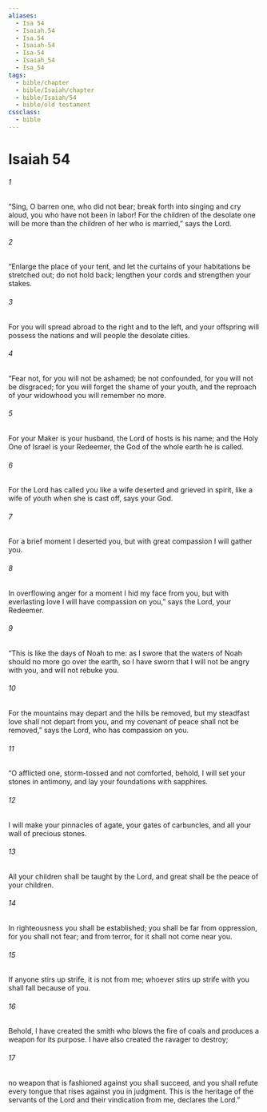 ```yaml
---
aliases:
  - Isa 54
  - Isaiah.54
  - Isa.54
  - Isaiah-54
  - Isa-54
  - Isaiah_54
  - Isa_54
tags:
  - bible/chapter
  - bible/Isaiah/chapter
  - bible/Isaiah/54
  - bible/old testament
cssclass:
  - bible
---
```


# Isaiah 54

###### 1
“Sing, O barren one, who did not bear; break forth into singing and cry aloud, you who have not been in labor! For the children of the desolate one will be more than the children of her who is married,” says the Lord.
###### 2
“Enlarge the place of your tent, and let the curtains of your habitations be stretched out; do not hold back; lengthen your cords and strengthen your stakes.
###### 3
For you will spread abroad to the right and to the left, and your offspring will possess the nations and will people the desolate cities.
###### 4
“Fear not, for you will not be ashamed; be not confounded, for you will not be disgraced; for you will forget the shame of your youth, and the reproach of your widowhood you will remember no more.
###### 5
For your Maker is your husband, the Lord of hosts is his name;   and the Holy One of Israel is your Redeemer,   the God of the whole earth he is called.
###### 6
For the Lord has called you like a wife deserted and grieved in spirit, like a wife of youth when she is cast off, says your God.
###### 7
For a brief moment I deserted you, but with great compassion I will gather you.
###### 8
In overflowing anger for a moment I hid my face from you,   but with everlasting love I will have compassion on you,” says the Lord, your Redeemer.
###### 9
“This is like the days of Noah to me: as I swore that the waters of Noah should no more go over the earth, so I have sworn that I will not be angry with you, and will not rebuke you.
###### 10
For the mountains may depart and the hills be removed, but my steadfast love shall not depart from you, and my covenant of peace shall not be removed,” says the Lord, who has compassion on you.
###### 11
“O afflicted one, storm-tossed and not comforted, behold, I will set your stones in antimony,   and lay your foundations with sapphires.
###### 12
I will make your pinnacles of agate, your gates of carbuncles, and all your wall of precious stones.
###### 13
All your children shall be taught by the Lord,   and great shall be the peace of your children.
###### 14
In righteousness you shall be established; you shall be far from oppression, for you shall not fear; and from terror, for it shall not come near you.
###### 15
If anyone stirs up strife, it is not from me; whoever stirs up strife with you shall fall because of you.
###### 16
Behold, I have created the smith who blows the fire of coals and produces a weapon for its purpose. I have also created the ravager to destroy;
###### 17
no weapon that is fashioned against you shall succeed, and you shall refute every tongue that rises against you in judgment. This is the heritage of the servants of the Lord   and their vindication from me, declares the Lord.”


